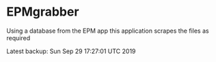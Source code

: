 # EPMgrabber
Using a database from the EPM app this application scrapes the files as required


Latest backup: Sun Sep 29 17:27:01 UTC 2019

